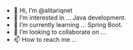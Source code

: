- 👋 Hi, I’m @alitariqnet
- 👀 I’m interested in ... Java development.
- 🌱 I’m currently learning ... Spring Boot.
- 💞️ I’m looking to collaborate on ...
- 📫 How to reach me ...

<!---
alitariqnet/alitariqnet is a ✨ special ✨ repository because its `README.md` (this file) appears on your GitHub profile.
You can click the Preview link to take a look at your changes.
--->
